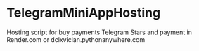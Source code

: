 # TelegramMiniAppHosting
Hosting script for buy payments Telegram Stars and payment in Render.com or dclxviclan.pythonanywhere.com
